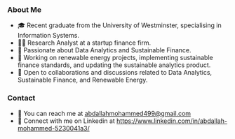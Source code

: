 ### About Me ###
- 🎓 Recent graduate from the University of Westminster, specialising in Information Systems.
- 👨‍💼 Research Analyst at a startup finance firm.
- 🌱 Passionate about Data Analytics and Sustainable Finance.
- 💼 Working on renewable energy projects, implementing sustainable finance standards, and updating the sustainable analytics product.
- 🤝 Open to collaborations and discussions related to Data Analytics, Sustainable Finance, and Renewable Energy.

### Contact ###
- 📧 You can reach me at abdallahmohammed499@gmail.com
- 💼 Connect with me on Linkedin at https://www.linkedin.com/in/abdallah-mohammed-5230041a3/

<!---
Abdallah-M07/Abdallah-M07 is a ✨ special ✨ repository because its `README.md` (this file) appears on your GitHub profile.
You can click the Preview link to take a look at your changes.
--->
